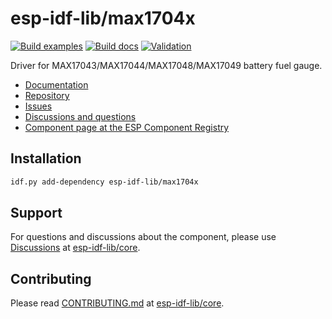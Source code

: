 # esp-idf-lib/max1704x

[![Build examples](https://github.com/esp-idf-lib/max1704x/actions/workflows//build.yml/badge.svg)](https://github.com/esp-idf-lib/max1704x/actions/workflows//build.yml)
[![Build docs](https://github.com/esp-idf-lib/max1704x/actions/workflows//build-docs.yml/badge.svg)](https://github.com/esp-idf-lib/max1704x/actions/workflows//build-docs.yml)
[![Validation](https://github.com/esp-idf-lib/max1704x/actions/workflows//validate-component.yml/badge.svg)](https://github.com/esp-idf-lib/max1704x/actions/workflows//validate-component.yml)

Driver for MAX17043/MAX17044/MAX17048/MAX17049 battery fuel gauge.

* [Documentation](https://esp-idf-lib.github.io/max1704x/)
* [Repository](https://github.com/esp-idf-lib/max1704x)
* [Issues](https://github.com/esp-idf-lib/max1704x/issues)
* [Discussions and questions](https://github.com/esp-idf-lib/core/discussions)
* [Component page at the ESP Component Registry](https://components.espressif.com/components/esp-idf-lib/max1704x)

## Installation

```sh
idf.py add-dependency esp-idf-lib/max1704x
```

## Support

For questions and discussions about the component, please use
[Discussions](https://github.com/esp-idf-lib/core/discussions)
at [esp-idf-lib/core](https://github.com/esp-idf-lib/core).

## Contributing

Please read [CONTRIBUTING.md](https://github.com/esp-idf-lib/core/blob/main/CONTRIBUTING.md)
at [esp-idf-lib/core](https://github.com/esp-idf-lib/core).
